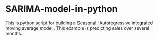 # SARIMA-model-in-python
This is python script for building a Seasonal -Autoregressive integrated moving average model . This example is predicting sales over several months.
